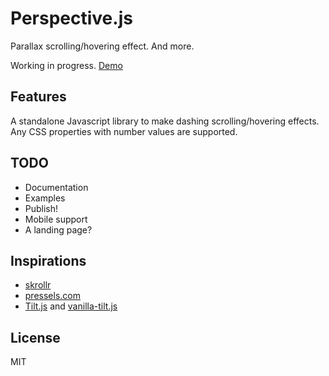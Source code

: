 # Perspective.js
Parallax scrolling/hovering effect. And more.

Working in progress. [Demo](http://leopoldthecoder.github.io/Perspective/examples)

## Features
A standalone Javascript library to make dashing scrolling/hovering effects. Any CSS properties with number values are supported.

## TODO
- Documentation
- Examples
- Publish!
- Mobile support
- A landing page?

## Inspirations
- [skrollr](https://github.com/Prinzhorn/skrollr)
- [pressels.com](http://pressels.com/)
- [Tilt.js](https://github.com/gijsroge/tilt.js) and [vanilla-tilt.js](https://github.com/micku7zu/vanilla-tilt.js)

## License
MIT